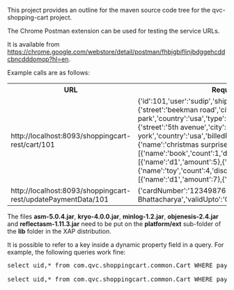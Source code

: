 This project provides an outline for the maven source code tree for the qvc-shopping-cart project.

The Chrome Postman extension can be used for testing the service URLs. 

It is available from https://chrome.google.com/webstore/detail/postman/fhbjgbiflinjbdggehcddcbncdddomop?hl=en.

Example calls are as follows:

<table>
	<tr>
		<th>URL</th>
		<th>Request Body</th>
	</tr>
	<tr>
		<td>http://localhost:8093/shoppingcart-rest/cart/101</td>
		<td>{'id':101,'user':'sudip','shippingAddress':{'street':'beekman road','city':'kendall park','country':'usa','type':'residence'},'billingAddress':{'street':'5th avenue','city':'new york','country':'usa','billedParty':'gigaspaces'},'prize':{'name':'christmas surprise','amount':100},'items':[{'name':'book','count':1,'discounts':[{'name':'d1','amount':5},{'name':'d2','amount':2}]},{'name':'toy','count':4,'discounts':[{'name':'d1','amount':7},{'name':'d2','amount':4}]}]}</td>
	</tr>
	<tr>
		<td>http://localhost:8093/shoppingcart-rest/updatePaymentData/101</td>
		<td>{'cardNumber':'1234987613579751','holderName':'Sudip Bhattacharya','validUpto':'07/20','cvvCode':147}</td>
	</tr>
</table>

The files <b>asm-5.0.4.jar</b>, <b>kryo-4.0.0.jar</b>, <b>minlog-1.2.jar</b>, <b>objenesis-2.4.jar</b> and <b>reflectasm-1.11.3.jar</b> need to be put on the <b>platform/ext</b> sub-folder of the <b>lib</b> folder in the XAP distribution.

It is possible to refer to a key inside a dynamic property field in a query. For example, the following queries work fine:
 
<pre>
select uid,* from com.qvc.shoppingcart.common.Cart WHERE paymentData.info.holderName = 'Sudip Bhattacharya'

select uid,* from com.qvc.shoppingcart.common.Cart WHERE paymentData.info.holderName in ('Sudip Bhattacharya', 'Rob Ray')
</pre>



